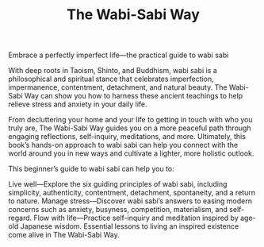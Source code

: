 ﻿---
layout: page
title: The Wabi-Sabi Way
permalink: /wabi-sabi-way/
order: 6
---



Embrace a perfectly imperfect life―the practical guide to wabi sabi

With deep roots in Taoism, Shinto, and Buddhism, wabi sabi is a philosophical and spiritual stance that celebrates imperfection, impermanence, contentment, detachment, and natural beauty. The Wabi-Sabi Way can show you how to harness these ancient teachings to help relieve stress and anxiety in your daily life.

From decluttering your home and your life to getting in touch with who you truly are, The Wabi-Sabi Way guides you on a more peaceful path through engaging reflections, self-inquiry, meditations, and more. Ultimately, this book’s hands-on approach to wabi sabi can help you connect with the world around you in new ways and cultivate a lighter, more holistic outlook.

This beginner’s guide to wabi sabi can help you to:

Live well―Explore the six guiding principles of wabi sabi, including simplicity, authenticity, contentment, detachment, spontaneity, and a return to nature.
Manage stress―Discover wabi sabi’s answers to easing modern concerns such as anxiety, busyness, competition, materialism, and self-regard.
Flow with life―Practice self-inquiry and meditation inspired by age-old Japanese wisdom.
Essential lessons to living an inspired existence come alive in The Wabi-Sabi Way.
